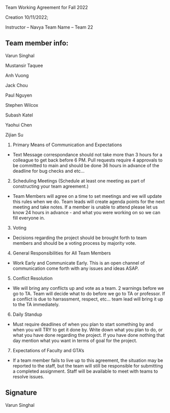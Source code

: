 Team Working Agreement for Fall 2022

Creation 10/11/2022;

Instructor – Navya 
Team Name – Team 22

## Team member info:   
Varun Singhal

Mustansir Taquee

Anh Vuong

Jack Chou

Paul Nguyen

Stephen Wilcox

Subash Katel

Yaohui Chen

Zijian Su


1. Primary Means of Communication and Expectations

- Text Message correspondance should not take more than 3 hours for a colleague to get back before 6 PM.
Pull requests require 4 approvals to be committed to main and should be done 36 hours in advance of the deadline for bug checks and etc... 

2. Scheduling Meetings (Schedule at least one meeting as part of constructing your team agreement.)

- Team Members will agree on a time to set meetings and we will update this rules when we do. Team leads will create agenda points for the next meeting and take notes. If a member is unable to attend please let us know 24 hours in advance - and what you were working on so we can fill everyone in. 

3. Voting   

- Decisions regarding the project should be brought forth to team members and should be a voting process by majority vote. 

4. General Responsibilities for All Team Members

- Work Early and Communicate Early. This is an open channel of communication come forth with any issues and ideas ASAP.

5. Conflict Resolution

- We will bring any conflicts up and vote as a team. 2 warnings before we go to TA. Team will decide what to do before we go to TA or professor. If a conflict is due to harrassment, respect, etc... team lead will bring it up to the TA immediately.

6. Daily Standup
- Must require deadlines of when you plan to start something by and when you will TRY to get it done by.
Write down what you plan to do, or what you have done regarding the project. If you have done nothing that day mention what you want in terms of goal for the project. 

7. Expectations of Faculty and GTA’s

- If a team member fails to live up to this agreement, the situation may be reported to the staff, but the team will still be responsible for submitting a completed assignment. Staff will be available to meet with teams to resolve issues.

## Signature
Varun Singhal